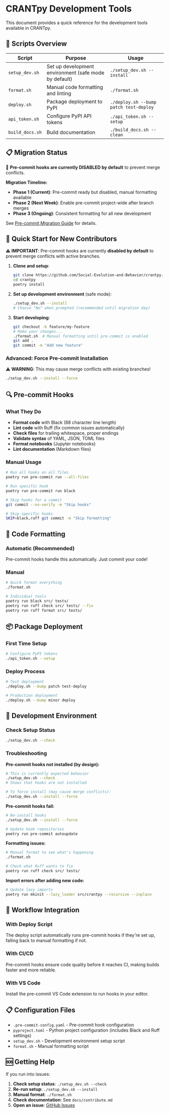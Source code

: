 # CRANTpy Development Tools

This document provides a quick reference for the development tools available in CRANTpy.

## 🔧 Scripts Overview

| Script          | Purpose                                              | Usage                                  |
| --------------- | ---------------------------------------------------- | -------------------------------------- |
| `setup_dev.sh`  | Set up development environment (safe mode by default) | `./setup_dev.sh --install`             |
| `format.sh`     | Manual code formatting and linting                   | `./format.sh`                          |
| `deploy.sh`     | Package deployment to PyPI                           | `./deploy.sh --bump patch test-deploy` |
| `api_token.sh`  | Configure PyPI API tokens                            | `./api_token.sh --setup`               |
| `build_docs.sh` | Build documentation                                  | `./build_docs.sh --clean`              |

## 📋 Migration Status

🚨 **Pre-commit hooks are currently DISABLED by default** to prevent merge conflicts.

**Migration Timeline:**
- **Phase 1 (Current)**: Pre-commit ready but disabled, manual formatting available
- **Phase 2 (Next Week)**: Enable pre-commit project-wide after branch merges
- **Phase 3 (Ongoing)**: Consistent formatting for all new development

See [Pre-commit Migration Guide](pre-commit-migration.md) for details.

## 🚀 Quick Start for New Contributors

⚠️ **IMPORTANT**: Pre-commit hooks are currently **disabled by default** to prevent merge conflicts with active branches.

1. **Clone and setup**:

   ```bash
   git clone https://github.com/Social-Evolution-and-Behavior/crantpy.git
   cd crantpy
   poetry install
   ```

2. **Set up development environment** (safe mode):

   ```bash
   ./setup_dev.sh --install
   # Choose "No" when prompted (recommended until migration day)
   ```

3. **Start developing**:

   ```bash
   git checkout -b feature/my-feature
   # Make your changes...
   ./format.sh  # Manual formatting until pre-commit is enabled
   git add .
   git commit -m "Add new feature"
   ```

### Advanced: Force Pre-commit Installation

⚠️ **WARNING**: This may cause merge conflicts with existing branches!

```bash
./setup_dev.sh --install --force
```

## 🔍 Pre-commit Hooks

### What They Do

- **Format code** with Black (88 character line length)
- **Lint code** with Ruff (fix common issues automatically)
- **Check files** for trailing whitespace, proper endings
- **Validate syntax** of YAML, JSON, TOML files
- **Format notebooks** (Jupyter notebooks)
- **Lint documentation** (Markdown files)

### Manual Usage

```bash
# Run all hooks on all files
poetry run pre-commit run --all-files

# Run specific hook
poetry run pre-commit run black

# Skip hooks for a commit
git commit --no-verify -m "Skip hooks"

# Skip specific hooks
SKIP=black,ruff git commit -m "Skip formatting"
```

## 🎨 Code Formatting

### Automatic (Recommended)

Pre-commit hooks handle this automatically. Just commit your code!

### Manual

```bash
# Quick format everything
./format.sh

# Individual tools
poetry run black src/ tests/
poetry run ruff check src/ tests/ --fix
poetry run ruff format src/ tests/
```

## 📦 Package Deployment

### First Time Setup

```bash
# Configure PyPI tokens
./api_token.sh --setup
```

### Deploy Process

```bash
# Test deployment
./deploy.sh --bump patch test-deploy

# Production deployment
./deploy.sh --bump minor deploy
```

## 🔧 Development Environment

### Check Setup Status

```bash
./setup_dev.sh --check
```

### Troubleshooting

**Pre-commit hooks not installed (by design):**

```bash
# This is currently expected behavior
./setup_dev.sh --check
# Shows that hooks are not installed

# To force install (may cause merge conflicts):
./setup_dev.sh --install --force
```

**Pre-commit hooks fail:**

```bash
# Re-install hooks
./setup_dev.sh --install --force

# Update hook repositories
poetry run pre-commit autoupdate
```

**Formatting issues:**

```bash
# Manual format to see what's happening
./format.sh

# Check what Ruff wants to fix
poetry run ruff check src/ tests/
```

**Import errors after adding new code:**

```bash
# Update lazy imports
poetry run mkinit --lazy_loader src/crantpy --recursive --inplace
```

## 🚦 Workflow Integration

### With Deploy Script

The deploy script automatically runs pre-commit hooks if they're set up, falling back to manual formatting if not.

### With CI/CD

Pre-commit hooks ensure code quality before it reaches CI, making builds faster and more reliable.

### With VS Code

Install the pre-commit VS Code extension to run hooks in your editor.

## 📋 Configuration Files

- `.pre-commit-config.yaml` - Pre-commit hook configuration
- `pyproject.toml` - Python project configuration (includes Black and Ruff settings)
- `setup_dev.sh` - Development environment setup script
- `format.sh` - Manual formatting script

## 🆘 Getting Help

If you run into issues:

1. **Check setup status**: `./setup_dev.sh --check`
2. **Re-run setup**: `./setup_dev.sh --install`
3. **Manual format**: `./format.sh`
4. **Check documentation**: See `docs/contribute.md`
5. **Open an issue**: [GitHub Issues](https://github.com/Social-Evolution-and-Behavior/crantpy/issues)
